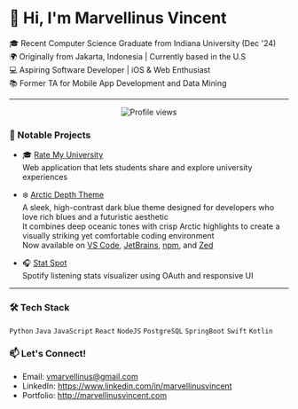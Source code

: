 # 👋 Hi, I'm Marvellinus Vincent

🎓 Recent Computer Science Graduate from Indiana University (Dec '24)  
🌍 Originally from Jakarta, Indonesia | Currently based in the U.S  
💻 Aspiring Software Developer | iOS & Web Enthusiast  
📚 Former TA for Mobile App Development and Data Mining

---

<p align="center">
  <img src="https://komarev.com/ghpvc/?username=blackhat955&color=blueviolet&style=flat" alt="Profile views"/>
</p>

### 💼 Notable Projects

- 🎓 [Rate My University](http://ratemyuniversity.io)  
  Web application that lets students share and explore university experiences

- ❄️ [Arctic Depth Theme](http://arcticdepthshowcase.vercel.app)  
  A sleek, high-contrast dark blue theme designed for developers who love rich blues and a futuristic aesthetic  
  It combines deep oceanic tones with crisp Arctic highlights to create a visually striking yet comfortable coding environment  
  Now available on [VS Code](https://marketplace.visualstudio.com/items?itemName=MarvellinusVincent.arctic-depth), [JetBrains](https://plugins.jetbrains.com/plugin/27074-arcticdepth/), [npm](https://www.npmjs.com/package/arctic-depth), and [Zed](https://zed.dev/extensions?query=arctic+depth)

- 🎧 [Stat Spot](https://github.com/MarvellinusVincent/StatTrack)  
  Spotify listening stats visualizer using OAuth and responsive UI

---

### 🛠 Tech Stack
`Python` `Java` `JavaScript` `React` `NodeJS` `PostgreSQL` `SpringBoot` `Swift` `Kotlin`

### 📫 Let's Connect!
- Email: vmarvellinus@gmail.com
- LinkedIn: https://www.linkedin.com/in/marvellinusvincent
- Portfolio: http://marvellinusvincent.com
